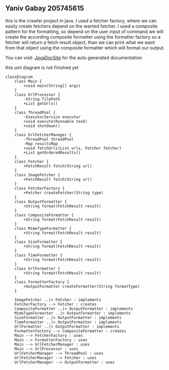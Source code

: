 
## Yaniv Gabay 205745615

this is the crawler project in java.
I used a fetcher factory, where we can easily create fetchers depend on the wanted fetcher.
I used a composite pattern for the formatting, so depend on the user input of command we will create the according composite formatter using the formatter factory
so a fetcher will return a fetch result object, than we can print what we want from that object using the composite formatter which will format our output.

You can visit:
[JavaDocSite](docs/index.html) for the auto generated documentation


this uml diagram is not finished yet
```mermaid
classDiagram
    class Main {
        +void main(String[] args)
    }
    class UrlProcessor {
        -String filePath
        +List getUrls()
    }
    class ThreadPool {
        -ExecutorService executor
        +void execute(Runnable task)
        +void shutdown()
    }
    class UrlFetcherManager {
        -ThreadPool threadPool
        -Map resultsMap
        +void fetchUrls(List urls, Fetcher fetcher)
        +List getOrderedResults()
    }
    class Fetcher {
        +FetchResult fetch(String url)
    }
    class ImageFetcher {
        +FetchResult fetch(String url)
    }
    class FetcherFactory {
        +Fetcher createFetcher(String type)
    }
    class OutputFormatter {
        +String format(FetchResult result)
    }
    class CompositeFormatter {
        +String format(FetchResult result)
    }
    class MimeTypeFormatter {
        +String format(FetchResult result)
    }
    class SizeFormatter {
        +String format(FetchResult result)
    }
    class TimeFormatter {
        +String format(FetchResult result)
    }
    class UrlFormatter {
        +String format(FetchResult result)
    }
    class FormatterFactory {
        +OutputFormatter createFormatter(String formatType)
    }

    ImageFetcher ..|> Fetcher : implements
    FetcherFactory --> Fetcher : creates
    CompositeFormatter ..|> OutputFormatter : implements
    MimeTypeFormatter ..|> OutputFormatter : implements
    SizeFormatter ..|> OutputFormatter : implements
    TimeFormatter ..|> OutputFormatter : implements
    UrlFormatter ..|> OutputFormatter : implements
    FormatterFactory --> CompositeFormatter : creates
    Main --> FetcherFactory : uses
    Main --> FormatterFactory : uses
    Main --> UrlFetcherManager : uses
    Main --> UrlProcessor : uses
    UrlFetcherManager --> ThreadPool : uses
    UrlFetcherManager --> Fetcher : uses
    UrlFetcherManager --> OutputFormatter : uses



```